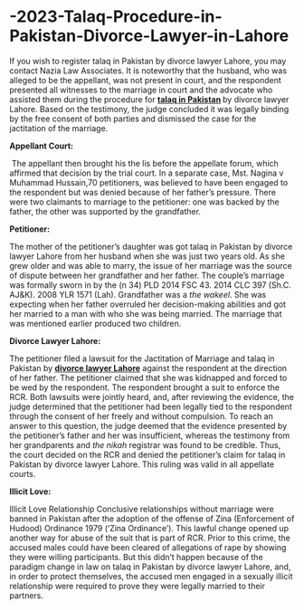 # -2023-Talaq-Procedure-in-Pakistan-Divorce-Lawyer-in-Lahore
<p>If you wish to register talaq in Pakistan by divorce lawyer Lahore, you may contact Nazia Law Associates. It is noteworthy that the husband, who was alleged to be the appellant, was not present in court, and the respondent presented all witnesses to the marriage in court and the advocate who assisted them during the procedure for&nbsp;<strong><a href="https://www.familycaselawyer.com/talaq-procedure-in-pakistan/">talaq in Pakistan</a>&nbsp;</strong>by divorce lawyer Lahore. Based on the testimony, the judge concluded it was legally binding by the free consent of both parties and dismissed the case for the jactitation of the marriage.</p>
<p><strong>Appellant Court:</strong></p>
<p>&nbsp;The appellant then brought his&nbsp;the lis before the appellate forum, which affirmed that decision by the trial court. In a separate case, Mst. Nagina v Muhammad Hussain,70 petitioners, was believed to have been engaged to the respondent but was denied because of her father&rsquo;s pressure. There were two claimants to marriage to the petitioner: one was backed by the father, the other was supported by the grandfather.</p>
<p><strong>Petitioner:</strong></p>
<p>The mother of the petitioner&rsquo;s daughter was got talaq in Pakistan by divorce lawyer Lahore from her husband when she was just two years old. As she grew older and was able to marry, the issue of her marriage was the source of dispute between her grandfather and her father. The couple&rsquo;s marriage was formally sworn in by the (n 34) PLD 2014 FSC 43. 2014 CLC 397 (Sh.C. AJ&amp;K). 2008 YLR 1571 (Lah). Grandfather was a&nbsp;<em>the wakeel</em>. She was expecting when her father overruled her decision-making abilities and got her married to a man with who she was being married. The marriage that was mentioned earlier produced two children.</p>
<p><strong>Divorce Lawyer Lahore:</strong></p>
<p>The petitioner filed a lawsuit for the Jactitation of Marriage and talaq in Pakistan by&nbsp;<strong><a href="https://www.lawyerinlahore.com/divorce-lawyer-in-lahore/">divorce lawyer Lahore</a></strong>&nbsp;against the respondent at the direction of her father. The petitioner claimed that she was kidnapped and forced to be wed by the respondent. The respondent brought a suit to enforce the RCR. Both lawsuits were jointly heard, and, after reviewing the evidence, the judge determined that the petitioner had been legally tied to the respondent through the consent of her freely and without compulsion. To reach an answer to this question, the judge deemed that the evidence presented by the petitioner&rsquo;s father and her was insufficient, whereas the testimony from her grandparents and&nbsp;<em>the nikah</em>&nbsp;registrar was found to be credible. Thus, the court decided on the RCR and denied the petitioner&rsquo;s claim for talaq in Pakistan by divorce lawyer Lahore. This ruling was valid in all appellate courts.</p>
<p><strong>Illicit Love:</strong></p>
<p>Illicit Love Relationship Conclusive relationships without marriage were banned in Pakistan after the adoption of the offense of Zina (Enforcement of Hudood) Ordinance 1979 (&lsquo;Zina Ordinance&rsquo;). This lawful change opened up another way for abuse of the suit that is part of RCR. Prior to this crime, the accused males could have been cleared of allegations of rape by showing they were willing participants. But this didn&rsquo;t happen because of the paradigm change in law on talaq in Pakistan by divorce lawyer Lahore, and, in order to protect themselves, the accused men engaged in a sexually illicit relationship were required to prove they were legally married to their partners.</p>
<p>&nbsp;</p>
